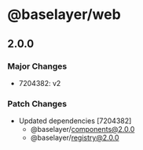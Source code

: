 # @baselayer/web

## 2.0.0

### Major Changes

- 7204382: v2

### Patch Changes

- Updated dependencies [7204382]
  - @baselayer/components@2.0.0
  - @baselayer/registry@2.0.0
